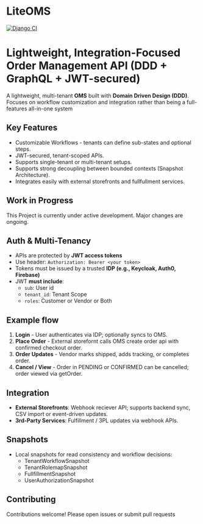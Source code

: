 # LiteOMS

[![Django CI](https://github.com/sfayn2/sfayn_gqlserver/actions/workflows/django.yml/badge.svg)](https://github.com/sfayn2/sfayn_gqlserver/actions/workflows/django.yml)

# Lightweight, Integration-Focused Order Management API (DDD + GraphQL + JWT-secured)

A lightweight, multi-tenant **OMS** built with **Domain Driven Design (DDD)**. Focuses on workflow customization and integration rather than being a full-features all-in-one system

## Key Features
- Customizable Workflows - tenants can define sub-states and optional steps.
- JWT-secured, tenant-scoped APIs.
- Supports single-tenant or multi-tenant setups.
- Supports strong decoupling between bounded contexts (Snapshot Architecture).
- Integrates easily with external storefronts and fullfullment services.


## Work in Progress
This Project is currently under active development. Major changes are ongoing.


## Auth & Multi-Tenancy

- APIs are protected by **JWT access tokens**
- Use header: `Authorization: Bearer <your token>`
- Tokens must be issued by a trusted **IDP (e.g., Keycloak, Auth0, Firebase)**
- JWT **must include**:
    - `sub`: User id
    - `tenant_id`: Tenant Scope
    - `roles`: Customer or Vendor or Both



## Example flow
1. **Login** - User authenticates via IDP; optionally syncs to OMS.
2. **Place Order** - External storefornt calls OMS create order api with confirmed checkout order.
3. **Order Updates** - Vendor marks shipped, adds tracking, or completes order.
6. **Cancel / View** - Order in PENDING or CONFIRMED can be cancelled; order viewed via getOrder.


## Integration
* **External Storefronts**: Webhook reciever API; supports backend sync, CSV import or event-driven updates.
* **3rd-Party Services**: Fulfillment / 3PL updates via webhook APIs.


## Snapshots
* Local snapshots for read consistency and workflow decisions:
    * TenantWorkflowSnapshot
    * TenantRolemapSnapshot
    * FullfillmentSnapshot
    * UserAuthorizationSnapshot


## Contributing
Contributions welcome! Please open issues or submit pull requests




